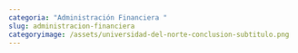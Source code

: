 ```yaml
---
categoria: "Administración Financiera "
slug: administracion-financiera
categoryimage: /assets/universidad-del-norte-conclusion-subtitulo.png
---
```

